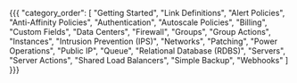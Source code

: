 {{{
  "category_order": [
    "Getting Started",
    "Link Definitions",
    "Alert Policies",
    "Anti-Affinity Policies",
    "Authentication",
    "Autoscale Policies",
    "Billing",
    "Custom Fields",
    "Data Centers",
    "Firewall",
    "Groups",
    "Group Actions",
    "Instances",
    "Intrusion Prevention (IPS)",
    "Networks",
    "Patching",
    "Power Operations",
    "Public IP",
    "Queue",
    "Relational Database (RDBS)",
    "Servers",
    "Server Actions",
    "Shared Load Balancers",
    "Simple Backup",
    "Webhooks"
  ]
}}}
